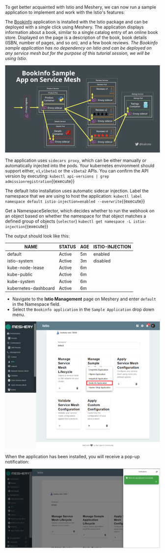 To get better acquainted with Istio and Meshery, we can now run a sample application to implement and work with the Istio's features:

The [Bookinfo](https://istio.io/latest/docs/examples/bookinfo/) application is installed with the Istio package and can be deployed with a single click using Meshery. 
The application displays information about a book, similar to a single catalog entry of an online book store. Displayed on the page is a description of the book, book details (ISBN, number of pages, and so on), and a few book reviews. 
_The Bookinfo sample application has no dependency on Istio and can be deployed on any service mesh but for the purpose of this tutorial session, we will be using Istio._

![Bookinfo application](./assets/bookinfo-on-mesh.png)

The application uses `sidecars proxy`, which can be either manually or automatically injected into the pods. Your kubernetes environment should support either, `v1`,`v1beta1` or the `v1beta2` APIs. You can confirm the API version by executing:
`kubectl api-versions | grep admissionregistration`{{execute}}

The default Istio installation uses automatic sidecar injection. Label the namespace that we are using to host the application:
`kubectl label namespace default istio-injection=enabled --overwrite`{{execute}}

Get a NamespaceSelector, which decides whether to run the webhook on an object based on whether the namespace for that object matches a defined group of objects (`selector`)
`kubectl get namespace -L istio-injection`{{execute}}

The output should look like this:

| NAME                | STATUS | AGE | ISTIO-INJECTION |
|---------------------|--------|-----|-----------------|
| default             | Active |  5m |     enabled     |  
| istio-system        | Active |  3m |     disabled    |  
| kube-node-lease     | Active |  6m |                 |  
| kube-public         | Active |  6m |                 |
| kube-system         | Active |  6m |                 | 
|kubernetes-dashboard | Active |  6m |                 |

- Navigate to the **Istio Management** page on Meshery and enter `default` in the Namespace field.
- Select the `Bookinfo application` in the `Sample Application` drop down menu.

![BookInfo sample app](./assets/istio-sample-app.png)

When the application has been installed, you will receive a pop-up notification:

![BookInfo installed](./assets/bookinfo-deployed.png)



